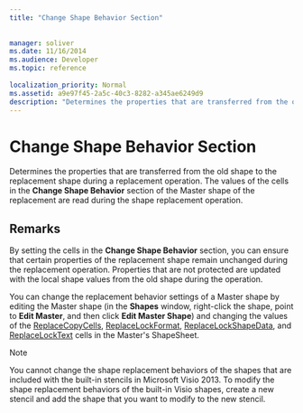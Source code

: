 ```yaml
---
title: "Change Shape Behavior Section"
 
 
manager: soliver
ms.date: 11/16/2014
ms.audience: Developer
ms.topic: reference
 
localization_priority: Normal
ms.assetid: a9e97f45-2a5c-40c3-8282-a345ae6249d9
description: "Determines the properties that are transferred from the old shape to the replacement shape during a replacement operation. The values of the cells in the Change Shape Behavior section of the Master shape of the replacement are read during the shape replacement operation."
---
```


# Change Shape Behavior Section

Determines the properties that are transferred from the old shape to the replacement shape during a replacement operation. The values of the cells in the **Change Shape Behavior** section of the Master shape of the replacement are read during the shape replacement operation. 
  
## Remarks

By setting the cells in the **Change Shape Behavior** section, you can ensure that certain properties of the replacement shape remain unchanged during the replacement operation. Properties that are not protected are updated with the local shape values from the old shape during the operation. 
  
You can change the replacement behavior settings of a Master shape by editing the Master shape (in the **Shapes** window, right-click the shape, point to **Edit Master**, and then click **Edit Master Shape**) and changing the values of the [ReplaceCopyCells](replacecopycells-cell-change-shape-behavior-section.md), [ReplaceLockFormat](replacelockformat-cell-change-shape-behavior-section.md), [ReplaceLockShapeData](replacelockshapedata-cell-change-shape-behavior-section.md), and [ReplaceLockText](replacelocktext-cell-change-shape-behavior-section.md) cells in the Master's ShapeSheet. 
  
> [!NOTE]
> You cannot change the shape replacement behaviors of the shapes that are included with the built-in stencils in Microsoft Visio 2013. To modify the shape replacement behaviors of the built-in Visio shapes, create a new stencil and add the shape that you want to modify to the new stencil. 
  

